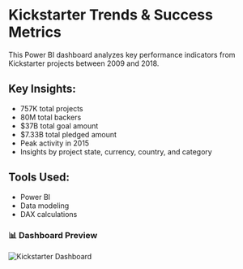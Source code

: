 # Kickstarter Trends & Success Metrics

This Power BI dashboard analyzes key performance indicators from Kickstarter projects between 2009 and 2018.

## Key Insights:
- 757K total projects
- 80M total backers
- $37B total goal amount
- $7.33B total pledged amount
- Peak activity in 2015
- Insights by project state, currency, country, and category

## Tools Used:
- Power BI
- Data modeling
- DAX calculations


### 📊 Dashboard Preview

![Kickstarter Dashboard](./kickstarter_dashboard.jpg)

